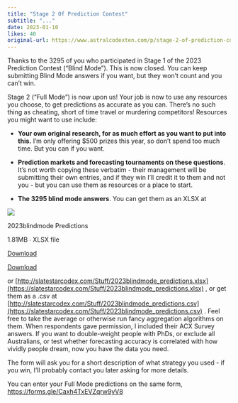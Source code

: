 ```yaml
---
title: "Stage 2 Of Prediction Contest"
subtitle: "..."
date: 2023-01-10
likes: 40
original-url: https://www.astralcodexten.com/p/stage-2-of-prediction-contest
---
```

Thanks to the 3295 of you who participated in Stage 1 of the 2023 Prediction Contest (“Blind Mode”). This is now closed. You can keep submitting Blind Mode answers if you want, but they won’t count and you can’t win.

Stage 2 (“Full Mode”) is now upon us! Your job is now to use any resources you choose, to get predictions as accurate as you can. There’s no such thing as cheating, short of time travel or murdering competitors! Resources you might want to use include:

  *  **Your own original research, for as much effort as you want to put into this.** I’m only offering $500 prizes this year, so don’t spend too much time. But you can if you want.



  *  **Prediction markets and forecasting tournaments on these questions**. It’s not worth copying these verbatim - their management will be submitting their own entries, and if they win I’ll credit it to them and not you - but you can use them as resources or a place to start.

  *  **The 3295 blind mode answers**. You can get them as an XLSX at 

![](https://substackcdn.com/image/fetch/f_auto,q_auto:good,fl_progressive:steep/https%3A%2F%2Fsubstack.com%2Fimg%2Fattachment_icon.svg)

2023blindmode Predictions

1.81MB ∙ XLSX file

[Download](https://astralcodexten.substack.com/api/v1/file/023d3c3b-2e11-4bff-b59a-ebac46dc9f23.xlsx)

[Download](https://astralcodexten.substack.com/api/v1/file/023d3c3b-2e11-4bff-b59a-ebac46dc9f23.xlsx)

or [http://slatestarcodex.com/Stuff/2023blindmode_predictions.xlsx](https://slatestarcodex.com/Stuff/2023blindmode_predictions.xlsx) , or get them as a .csv at [http://slatestarcodex.com/Stuff/2023blindmode_predictions.csv](https://slatestarcodex.com/Stuff/2023blindmode_predictions.csv) . Feel free to take the average or otherwise run fancy aggregation algorithms on them. When respondents gave permission, I included their ACX Survey answers. If you want to double-weight people with PhDs, or exclude all Australians, or test whether forecasting accuracy is correlated with how vividly people dream, now you have the data you need.[ ](http://slatestarcodex.com/Stuff/2023blindmode_predictions.xlsx)




The form will ask you for a short description of what strategy you used - if you win, I’ll probably contact you later asking for more details.

You can enter your Full Mode predictions on the same form, <https://forms.gle/Caxh4TxEVZqrw9yV8>
